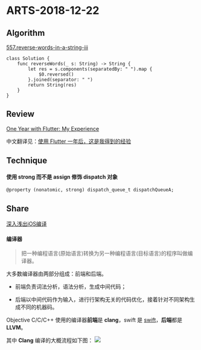 # ARTS-2018-12-22

## Algorithm
[557.reverse-words-in-a-string-iii](https://leetcode-cn.com/problems/reverse-words-in-a-string-iii/)

```
class Solution {
    func reverseWords(_ s: String) -> String {
        let res = s.components(separatedBy: " ").map {
            $0.reversed()
        }.joined(separator: " ")
        return String(res)
    }
}
```

## Review
[One Year with Flutter: My Experience](https://hackernoon.com/one-year-with-flutter-my-experience-5bfe64acc96f)


中文翻译见：[使用 Flutter 一年后，这是我得到的经验](https://www.infoq.cn/article/FYJEtAI5-fvIoSrqJ9Ok)

## Technique

#### 使用 strong 而不是 assign 修饰 dispatch 对象

```
@property (nonatomic, strong) dispatch_queue_t dispatchQueueA;
```

## Share

[深入浅出iOS编译](https://mp.weixin.qq.com/s/lyv3QQM0fp51MCauq4QkZQ)

#### 编译器
> 把一种编程语言(原始语言)转换为另一种编程语言(目标语言)的程序叫做编译器。

大多数编译器由两部分组成：前端和后端。

* 前端负责词法分析，语法分析，生成中间代码；

* 后端以中间代码作为输入，进行行架构无关的代码优化，接着针对不同架构生成不同的机器码。

Objective C/C/C++ 使用的编译器**前端**是 **clang**，swift 是 [swift]((https://swift.org/compiler-stdlib/#compiler-architecture))，**后端**都是 **LLVM**。

其中 **Clang** 编译的大概流程如下图：
![](media/15432184844188/15478627477827.jpg)
